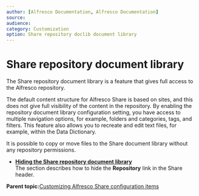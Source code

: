 ```yaml
---
author: [Alfresco Documentation, Alfresco Documentation]
source: 
audience: 
category: Customization
option: Share repository doclib document library
---
```


# Share repository document library

The Share repository document library is a feature that gives full access to the Alfresco repository.

The default content structure for Alfresco Share is based on sites, and this does not give full visibility of the content in the repository. By enabling the repository document library configuration setting, you have access to multiple navigation options, for example, folders and categories, tags, and filters. This feature also allows you to recreate and edit text files, for example, within the Data Dictionary.

It is possible to copy or move files to the Share document library without any repository permissions.

-   **[Hiding the Share repository document library](../tasks/share-repodoclib-hide.md)**  
The section describes how to hide the **Repository** link in the Share header.

**Parent topic:**[Customizing Alfresco Share configuration items](../tasks/share-customize.md)

